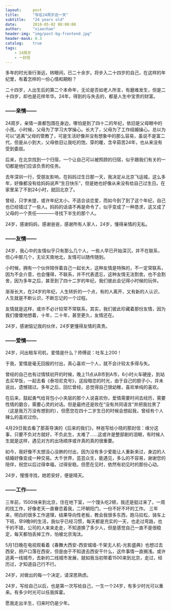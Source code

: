 ```yaml
---
layout:     post
title:      "写在24周岁这一天"
subtitle:   "24 years old"
date:       2018-05-02 00:00:00
author:     "xiaochao"
header-img: "img/post-bg-frontend.jpg"
header-mask: 0.3
catalog:    true
tags:
    - 24周岁
    - 一封信
---
```


  多年的时光渐行渐远，转眼间，已二十余岁。将步入二十四岁的自己，在这样的年纪里，有着怎样的一份心情和期盼？
  
  二十四岁，人出生后的第二个本命年，无论是否如老人所言，有磨难发生，但是二十四岁，却也是花样年华。24年，得到的与失去的，都是人生中宝贵的财富。
  
### ——亲情——

  24周岁，亲情一直都包围在身边，哪怕是到了四十二的年纪，依旧是父母眼中的小孩。小时候，父母为了学习大学操心。长大了，父母为了工作结婚操心。总以为可以“逃离”父母的管教了，可是生活好像并没有想象中的那么容易，虽说不是富二代，但是从小到大，父母依旧让我吃的饱，穿的暖，含辛茹苦24年，也从来没有受到委屈。
  
  后来，在北京找到一个归宿，一个让自己可以被照顾的归宿，似乎跟我们有关的一切都是他们应该负责的任务。
  
  去年深圳一行，受朋友影响，在妈妈过生日那一天，我决定从北京飞运城，这么多年，好像都没有给妈妈说声“生日快乐”，但是她也好像从来没有给自己过生日。在家里呆了不到24小时，就回北京了。
  
  曾经，只字未提，或许年纪太小，不适合谈恋爱，而如今到了到了这个年纪，自己也已经错过了一些人。妈妈的话语不再是命令了，似乎变成了一种恳求，这又成了父母的一个责任————寻找下半生的那个人。
  
  24岁，感谢妈妈，感谢爸爸，感谢所有人家人，24岁，懂得亲情的无私。
  
### ——友情——

  24岁，我心中的友情似乎只有那么几个人，一些人早已开始深沉，并不在联系，但心中那几个，无论天南地北，友情可以随传随到。
  
  小时候，拥有一个伙伴陪伴着自己一起长大，这种友情是特殊的，不一定常联系，因为不会介意，也会懂得，不联系，并不代表遗忘，这种友情无法割舍。也不会割舍，因为多年之后，甚至到了四十二岁的年纪，我们彼此会记得小时候的玩伴。
  
  渐渐长大，在24岁的年纪，人生转折的一个点，有的人离开，又有新的人认识，人生就是不断认识，不断忘记的一个过程。
  
  友情就是这样，或许不必计较常不常联系，其实，我们彼此珍藏着那份友情，因为我们傻傻地想着，十年，二十年，甚至更久，友情还在。
  
  24岁，感谢惦记我的伙伴，24岁更懂得友情的真贵。
  
### ——爱情——

  24岁，问出租车司机，爱情是什么？师傅说：吐车上200！
  
  于我，爱情是毫无回报的付出，真心喜欢一个人，就不会计较太多得与失。
  
  曾经的自己也有过情犊初开的时候，晚上11点从B市到A市，6小时火车硬座，到站去买早饭，一起去看《泰坦尼克号》，这段暗恋的时光，由于自己的胆子小，并未说出，遗憾错过。多年之后，回忆曾经，总觉得自己很幼稚，喜欢单纯的喜欢。
  
  在后来，鼓起勇气给背包小小夹层的那个人说喜欢你，爱情需要时间去经历，需要性情的磨合，需要心灵的对话。但是最终还是败在“没有共同语言”并把我拉黑了（这是我万万没有想到的），但愿您在四十二岁生日的时候会想起我，曾经有个人辣么的喜欢过你。
  
  4月29日我去看了那英导演的《后来的我们》，林爸写给小晓的那封信：缘分这事，只要不负对方就好，不负此生，太难了……这或许是整部剧的泪眼，有时候人生就是这样，遇见对方的出场顺序或许真的真的很重要。
  
  如今，我好像不太想没心没肺的付出，因为没有多少爱能让人重新来过，身边的人结婚好像变成一种交易。大千世界，芸芸众生，能遇见，多么的不容易，谢谢您的陪伴，祝您以后过得幸福，过得安稳。但愿在见时，依然有初见时的那份心动。
  
  24岁，慢慢寻找，她若安好，便是晴天。
  
### ——工作——

  三年前，1500块来到北京，住在地下室，一个馒头吃2顿，我还是挺过来了，一周的找工作，好像老天一直眷恋着我，二环朝阳门，一份不好不坏的工作。
  三年来，明白的很多工作道理，结果导向性老板，教会我很多东西，跑马拉松，骑车上下班，早9晚9的生活，我似乎已经习惯，每天都是充实的一天，也走过弯路，也干的不错，公司的人来来走走，不知道换了多少人，但是感觉自己一直不是很稳定，每天都怕丢掉工作，怕被北京淘汰。
  
  5月1日晚在电视观看着《春舞大西安-西安城墙-千架无人机-光影盛典》也想过去西安，把户口落在西安，但是由于不知道去西安干什么，这件事情一直搁浅。或许逃离一线城市，去新的二线城市发展，就如我当初带着1500来到北京，走过，经历过，才知道自己行不行。
  
  24岁，对做出的每一个决定，请深思熟虑。
  
  24岁，写给自己以后，也是第一次写给自己，一生一个24岁，有多少时光可以重来。有多少时光可以任我挥霍。
  
  愿我走出半生，归来时仍是少年。

  
  
  
  
  
  




